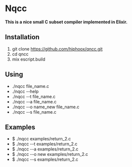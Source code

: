 # Nqcc

**This is a nice small C subset compiler implemented in Elixir.**

## Installation

1. git clone https://github.com/hiphoox/qncc.git
2. cd qncc
3. mix escript.build

## Using

- ./nqcc file_name.c
- ./nqcc --help
- ./nqcc --t file_name.c
- ./nqcc --a file_name.c
- ./nqcc --o name_new file_name.c
- ./nqcc --s file_name.c

## Examples
- $ ./nqcc  examples/return_2.c
- $ ./nqcc --t examples/return_2.c
- $ ./nqcc --a examples/return_2.c
- $ ./nqcc --o new examples/return_2.c
- $ ./nqcc --s examples/return_2.c
